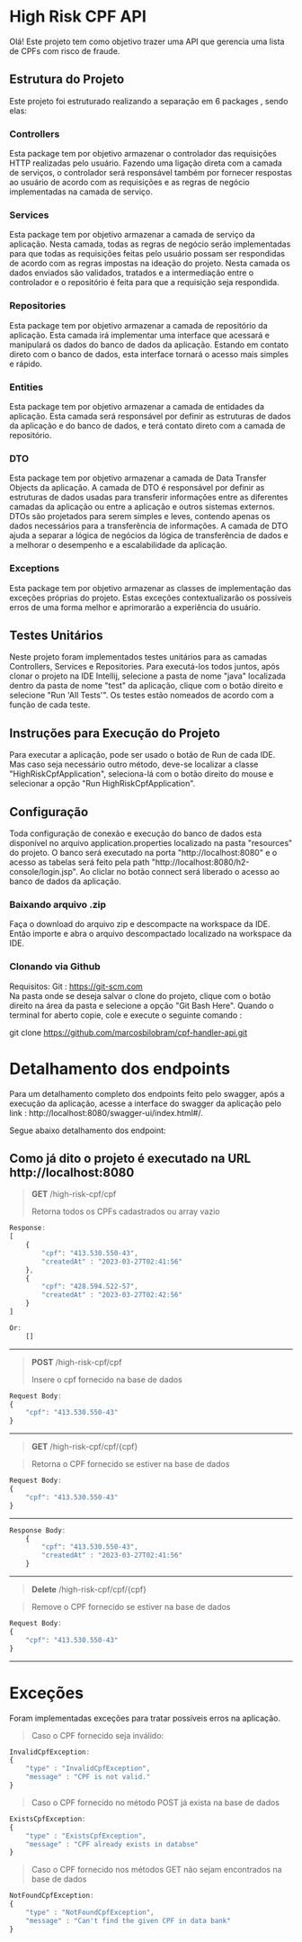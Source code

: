 # High Risk CPF API
Olá! Este projeto tem como objetivo trazer uma API que gerencia uma lista de CPFs com risco de fraude.


## Estrutura do Projeto

Este projeto foi estruturado realizando a separação em 6 packages , sendo elas:

### Controllers

Esta package tem por objetivo armazenar o controlador das requisições HTTP realizadas pelo usuário. Fazendo uma ligação direta com a camada de serviços, o controlador será responsável também por fornecer respostas ao usuário de acordo com as requisições e as regras de negócio implementadas na camada de serviço.

### Services

Esta package tem por objetivo armazenar a camada de serviço da aplicação. Nesta camada, todas as regras de negócio serão implementadas para que todas as requisições feitas pelo usuário possam ser respondidas de acordo com as regras impostas na ideação do projeto. Nesta camada os dados enviados são validados, tratados e a intermediação entre o controlador e o repositório é feita para que a requisição seja respondida.

### Repositories

Esta package tem por objetivo armazenar a camada de repositório da aplicação. Esta camada irá implementar uma interface que acessará e manipulará os dados do banco de dados da aplicação. Estando em contato direto com o banco de dados, esta interface
tornará o acesso mais simples e rápido.

### Entities

Esta package tem por objetivo armazenar a camada de entidades da aplicação. Esta camada será responsável por definir as estruturas de dados da aplicação e do banco de dados, e terá contato direto com a camada de repositório.

### DTO

Esta package tem por objetivo armazenar a camada de Data Transfer Objects da aplicação. A camada de DTO é responsável por definir as estruturas de dados usadas para transferir informações entre as diferentes camadas da aplicação ou entre a aplicação e outros sistemas externos. DTOs são projetados para serem simples e leves, contendo apenas os dados necessários para a transferência de informações. A camada de DTO ajuda a separar a lógica de negócios da lógica de transferência de dados e a melhorar o desempenho e a escalabilidade da aplicação.

### Exceptions

Esta package tem por objetivo armazenar as classes de implementação das exceções próprias do projeto. Estas exceções contextualizarão os possíveis erros de uma forma melhor e aprimorarão a experiência do usuário.

## Testes Unitários

Neste projeto foram implementados testes unitários para as camadas Controllers, Services e Repositories. Para executá-los todos juntos, após clonar o projeto na IDE Intellij, selecione a pasta de nome "java" localizada dentro da pasta de nome "test" da aplicação, clique com o botão direito e selecione "Run 'All Tests'". Os testes estão nomeados de acordo com a função de cada teste.

## Instruções para Execução do Projeto

Para executar a aplicação, pode ser usado o botão de Run de cada IDE. Mas caso seja necessário outro método, deve-se localizar a classe "HighRiskCpfApplication", seleciona-lá com o botão direito do mouse e selecionar a opção "Run HighRiskCpfApplication".

## Configuração

Toda configuração de conexão e execução do banco de dados esta disponível no arquivo application.properties localizado na pasta "resources" do projeto. O banco será executado na porta "http://localhost:8080" e o acesso as tabelas será feito pela path "http://localhost:8080/h2-console/login.jsp". Ao cliclar no botão connect será liberado o acesso ao banco de dados da aplicação.

### Baixando arquivo .zip

Faça o download do arquivo zip e descompacte na workspace da IDE. Então importe e abra o arquivo descompactado localizado na workspace da IDE.

### Clonando via Github

Requisitos:
Git : https://git-scm.com  
Na pasta onde se deseja salvar o clone do projeto, clique com o botão direito na área da pasta e selecione a opção "Git Bash Here". Quando o terminal for aberto copie, cole e execute o seguinte comando :

git clone https://github.com/marcosbilobram/cpf-handler-api.git

# Detalhamento dos endpoints

Para um detalhamento completo dos endpoints feito pelo swagger, após a execução da aplicação, acesse a interface do swagger da aplicação pelo link : http://localhost:8080/swagger-ui/index.html#/.

Segue abaixo detalhamento dos endpoint:

Como já dito o projeto é executado na URL http://localhost:8080
---
> **GET** /high-risk-cpf/cpf
>
> Retorna todos os CPFs cadastrados ou array vazio

```js
Response:
[
    {
        "cpf": "413.530.550-43",
        "createdAt" : "2023-03-27T02:41:56"
    },
    {
        "cpf": "428.594.522-57",
        "createdAt" : "2023-03-27T02:42:56"
    }
]

Or:
    []

```
---

> **POST** /high-risk-cpf/cpf
> 
> Insere o cpf fornecido na base de dados

``` js
Request Body:
{
	"cpf": "413.530.550-43"
}
``` 
---


> **GET** /high-risk-cpf/cpf/{cpf}

> Retorna o CPF fornecido se estiver na base de dados

``` js
Request Body:
{
	"cpf": "413.530.550-43"
}
``` 

---

```js
Response Body:
    {
        "cpf": "413.530.550-43",
        "createdAt" : "2023-03-27T02:41:56"
    }
```

---

> **Delete** /high-risk-cpf/cpf/{cpf}

> Remove o CPF fornecido se estiver na base de dados

``` js
Request Body:
{
	"cpf": "413.530.550-43"
}
``` 
---

# Exceções

Foram implementadas exceções para tratar possíveis erros na aplicação.

> Caso o CPF fornecido seja inválido:

``` js
InvalidCpfException:
{
	"type" : "InvalidCpfException",
	"message" : "CPF is not valid."
}
```
> Caso o CPF fornecido no método POST já exista na base de dados

``` js
ExistsCpfException:
{
	"type" : "ExistsCpfException",
	"message" : "CPF already exists in databse"
}
```

> Caso o CPF fornecido nos métodos GET não sejam encontrados na base de dados

``` js
NotFoundCpfException:
{
	"type" : "NotFoundCpfException",
	"message" : "Can't find the given CPF in data bank"
}
```
